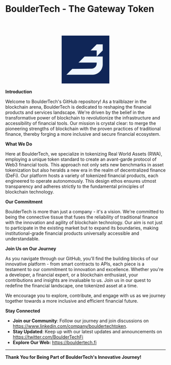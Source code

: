 # BoulderTech - The Gateway Token

<br><br>

<p align="center">
  <a href="https://bouldertech.fi/">
  <img src="./docs/img/bouldertech logo simple.jpeg" width="150" title="BoulderTech">
  </a>
</p>

**Introduction**

Welcome to BoulderTech's GitHub repository! As a trailblazer in the blockchain arena, BoulderTech is dedicated to reshaping the financial products and services landscape. We're driven by the belief in the transformative power of blockchain to revolutionize the infrastructure and accessibility of financial tools. Our mission is crystal clear: to merge the pioneering strengths of blockchain with the proven practices of traditional finance, thereby forging a more inclusive and secure financial ecosystem.

**What We Do**

Here at BoulderTech, we specialize in tokenizing Real World Assets (RWA), employing a unique token standard to create an avant-garde protocol of Web3 financial tools. This approach not only sets new benchmarks in asset tokenization but also heralds a new era in the realm of decentralized finance (DeFi). Our platform hosts a variety of tokenized financial products, each engineered to operate autonomously. This design ethos ensures utmost transparency and adheres strictly to the fundamental principles of blockchain technology.

**Our Commitment**

BoulderTech is more than just a company - it's a vision. We're committed to being the connective tissue that fuses the reliability of traditional finance with the innovation and agility of blockchain technology. Our aim is not just to participate in the existing market but to expand its boundaries, making institutional-grade financial products universally accessible and understandable.

**Join Us on Our Journey**

As you navigate through our GitHub, you'll find the building blocks of our innovative platform - from smart contracts to APIs, each piece is a testament to our commitment to innovation and excellence. Whether you're a developer, a financial expert, or a blockchain enthusiast, your contributions and insights are invaluable to us. Join us in our quest to redefine the financial landscape, one tokenized asset at a time.

We encourage you to explore, contribute, and engage with us as we journey together towards a more inclusive and efficient financial future.

**Stay Connected**

- **Join our Community**: Follow our journey and join discussions on https://www.linkedin.com/company/bouldertechtoken.
- **Stay Updated**: Keep up with our latest updates and announcements on https://twitter.com/BoulderTechFi
- **Explore Our Web:** https://bouldertech.fi

---

**Thank You for Being Part of BoulderTech's Innovative Journey!**
